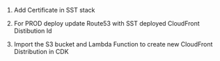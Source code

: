 1. Add Certificate in SST stack
2. For PROD deploy update Route53 with SST deployed CloudFront Distibution Id

3. Import the S3 bucket and Lambda Function to create new CloudFront Distribution in CDK
